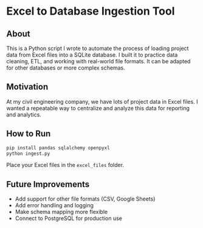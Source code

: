 # Excel to Database Ingestion Tool

## About
This is a Python script I wrote to automate the process of loading project data from Excel files into a SQLite database. I built it to practice data cleaning, ETL, and working with real-world file formats. It can be adapted for other databases or more complex schemas.

## Motivation
At my civil engineering company, we have lots of project data in Excel files. I wanted a repeatable way to centralize and analyze this data for reporting and analytics.

## How to Run
```bash
pip install pandas sqlalchemy openpyxl
python ingest.py
```

Place your Excel files in the `excel_files` folder.

## Future Improvements
- Add support for other file formats (CSV, Google Sheets)
- Add error handling and logging
- Make schema mapping more flexible
- Connect to PostgreSQL for production use

